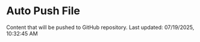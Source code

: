 # Auto Push File

Content that will be pushed to GitHub repository.
Last updated: 07/19/2025, 10:32:45 AM